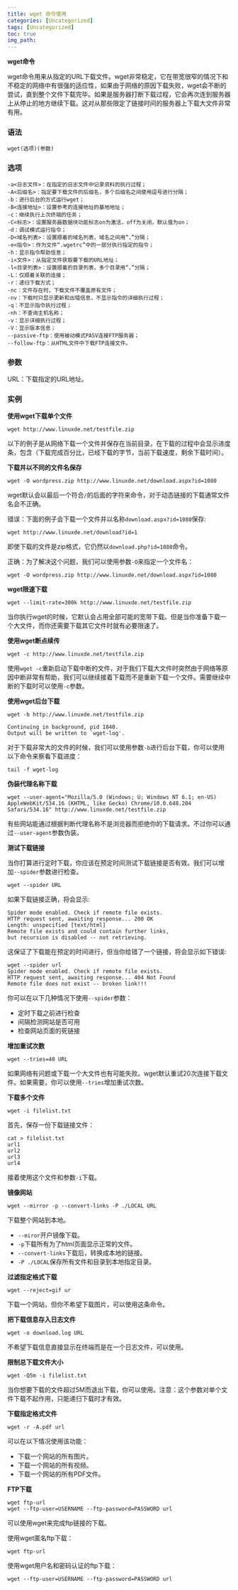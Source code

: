 ```yaml
---
title: wget 命令使用
categories: [Uncategorized]
tags: [Uncategorized]
toc: true
img_path: 
---
```



**wget命令**

wget命令用来从指定的URL下载文件。wget非常稳定，它在带宽很窄的情况下和不稳定的网络中有很强的适应性，如果由于网络的原因下载失败，wget会不断的尝试，直到整个文件下载完毕。如果是服务器打断下载过程，它会再次连到服务器上从停止的地方继续下载。这对从那些限定了链接时间的服务器上下载大文件非常有用。

### 语法

```
wget(选项)(参数)
```

### 选项

```
-a<日志文件>：在指定的日志文件中记录资料的执行过程；
-A<后缀名>：指定要下载文件的后缀名，多个后缀名之间使用逗号进行分隔；
-b：进行后台的方式运行wget；
-B<连接地址>：设置参考的连接地址的基地地址；
-c：继续执行上次终端的任务；
-C<标志>：设置服务器数据块功能标志on为激活，off为关闭，默认值为on；
-d：调试模式运行指令；
-D<域名列表>：设置顺着的域名列表，域名之间用“，”分隔；
-e<指令>：作为文件“.wgetrc”中的一部分执行指定的指令；
-h：显示指令帮助信息；
-i<文件>：从指定文件获取要下载的URL地址；
-l<目录列表>：设置顺着的目录列表，多个目录用“，”分隔；
-L：仅顺着关联的连接；
-r：递归下载方式；
-nc：文件存在时，下载文件不覆盖原有文件；
-nv：下载时只显示更新和出错信息，不显示指令的详细执行过程；
-q：不显示指令执行过程；
-nh：不查询主机名称；
-v：显示详细执行过程；
-V：显示版本信息；
--passive-ftp：使用被动模式PASV连接FTP服务器；
--follow-ftp：从HTML文件中下载FTP连接文件。
```

### 参数

URL：下载指定的URL地址。

### 实例

**使用wget下载单个文件**

```
wget http://www.linuxde.net/testfile.zip
```

以下的例子是从网络下载一个文件并保存在当前目录，在下载的过程中会显示进度条，包含（下载完成百分比，已经下载的字节，当前下载速度，剩余下载时间）。

**下载并以不同的文件名保存**

```
wget -O wordpress.zip http://www.linuxde.net/download.aspx?id=1080
```

wget默认会以最后一个符合`/`的后面的字符来命令，对于动态链接的下载通常文件名会不正确。

错误：下面的例子会下载一个文件并以名称`download.aspx?id=1080`保存:

```
wget http://www.linuxde.net/download?id=1
```

即使下载的文件是zip格式，它仍然以`download.php?id=1080`命令。

正确：为了解决这个问题，我们可以使用参数`-O`来指定一个文件名：

```
wget -O wordpress.zip http://www.linuxde.net/download.aspx?id=1080
```

**wget限速下载**

```
wget --limit-rate=300k http://www.linuxde.net/testfile.zip
```

当你执行wget的时候，它默认会占用全部可能的宽带下载。但是当你准备下载一个大文件，而你还需要下载其它文件时就有必要限速了。

**使用wget断点续传**

```
wget -c http://www.linuxde.net/testfile.zip
```

使用`wget -c`重新启动下载中断的文件，对于我们下载大文件时突然由于网络等原因中断非常有帮助，我们可以继续接着下载而不是重新下载一个文件。需要继续中断的下载时可以使用`-c`参数。

**使用wget后台下载**

```
wget -b http://www.linuxde.net/testfile.zip

Continuing in background, pid 1840.
Output will be written to `wget-log'.
```

对于下载非常大的文件的时候，我们可以使用参数`-b`进行后台下载，你可以使用以下命令来察看下载进度：

```
tail -f wget-log
```

**伪装代理名称下载**

```
wget --user-agent="Mozilla/5.0 (Windows; U; Windows NT 6.1; en-US) AppleWebKit/534.16 (KHTML, like Gecko) Chrome/10.0.648.204 Safari/534.16" http://www.linuxde.net/testfile.zip
```

有些网站能通过根据判断代理名称不是浏览器而拒绝你的下载请求。不过你可以通过`--user-agent`参数伪装。

**测试下载链接**

当你打算进行定时下载，你应该在预定时间测试下载链接是否有效。我们可以增加`--spider`参数进行检查。

```
wget --spider URL
```

如果下载链接正确，将会显示:

```
Spider mode enabled. Check if remote file exists.
HTTP request sent, awaiting response... 200 OK
Length: unspecified [text/html]
Remote file exists and could contain further links,
but recursion is disabled -- not retrieving.
```

这保证了下载能在预定的时间进行，但当你给错了一个链接，将会显示如下错误:

```
wget --spider url
Spider mode enabled. Check if remote file exists.
HTTP request sent, awaiting response... 404 Not Found
Remote file does not exist -- broken link!!!
```

你可以在以下几种情况下使用`--spider`参数：

- 定时下载之前进行检查
- 间隔检测网站是否可用
- 检查网站页面的死链接

**增加重试次数**

```
wget --tries=40 URL
```

如果网络有问题或下载一个大文件也有可能失败。wget默认重试20次连接下载文件。如果需要，你可以使用`--tries`增加重试次数。

**下载多个文件**

```
wget -i filelist.txt
```

首先，保存一份下载链接文件：

```
cat > filelist.txt
url1
url2
url3
url4
```

接着使用这个文件和参数`-i`下载。

**镜像网站**

```
wget --mirror -p --convert-links -P ./LOCAL URL
```

下载整个网站到本地。

- `--miror`开户镜像下载。
- `-p`下载所有为了html页面显示正常的文件。
- `--convert-links`下载后，转换成本地的链接。
- `-P ./LOCAL`保存所有文件和目录到本地指定目录。

**过滤指定格式下载**

```
wget --reject=gif ur
```

下载一个网站，但你不希望下载图片，可以使用这条命令。

**把下载信息存入日志文件**

```
wget -o download.log URL
```

不希望下载信息直接显示在终端而是在一个日志文件，可以使用。

**限制总下载文件大小**

```
wget -Q5m -i filelist.txt
```

当你想要下载的文件超过5M而退出下载，你可以使用。注意：这个参数对单个文件下载不起作用，只能递归下载时才有效。

**下载指定格式文件**

```
wget -r -A.pdf url
```

可以在以下情况使用该功能：

- 下载一个网站的所有图片。
- 下载一个网站的所有视频。
- 下载一个网站的所有PDF文件。

**FTP下载**

```
wget ftp-url
wget --ftp-user=USERNAME --ftp-password=PASSWORD url
```

可以使用wget来完成ftp链接的下载。

使用wget匿名ftp下载：

```
wget ftp-url
```

使用wget用户名和密码认证的ftp下载：

```
wget --ftp-user=USERNAME --ftp-password=PASSWORD url
```

 